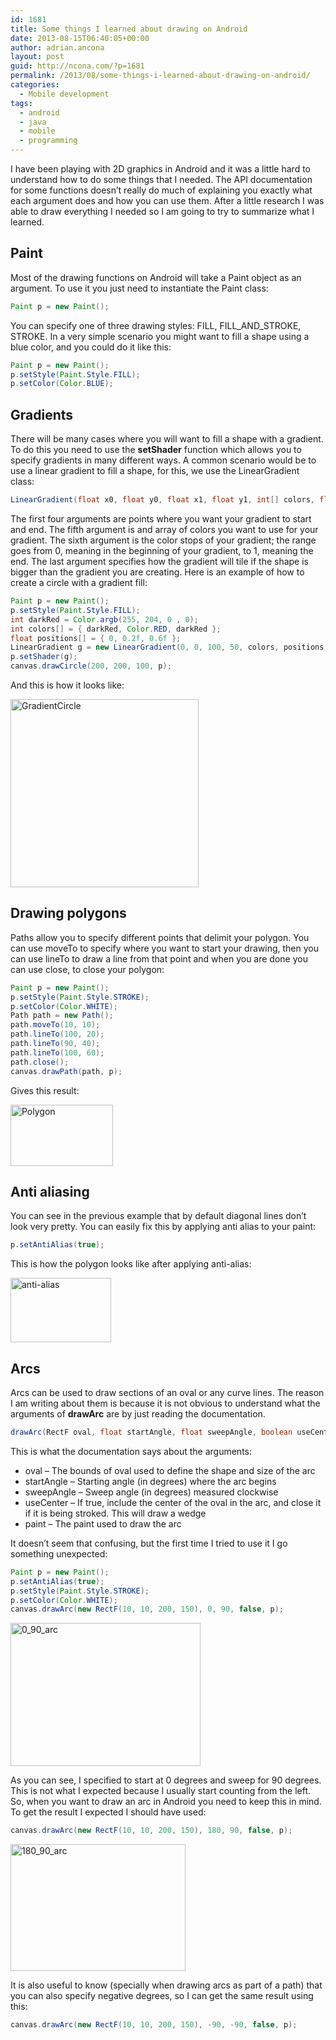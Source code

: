 ```yaml
---
id: 1681
title: Some things I learned about drawing on Android
date: 2013-08-15T06:40:05+00:00
author: adrian.ancona
layout: post
guid: http://ncona.com/?p=1681
permalink: /2013/08/some-things-i-learned-about-drawing-on-android/
categories:
  - Mobile development
tags:
  - android
  - java
  - mobile
  - programming
---
```

I have been playing with 2D graphics in Android and it was a little hard to understand how to do some things that I needed. The API documentation for some functions doesn&#8217;t really do much of explaining you exactly what each argument does and how you can use them. After a little research I was able to draw everything I needed so I am going to try to summarize what I learned.

## Paint

Most of the drawing functions on Android will take a Paint object as an argument. To use it you just need to instantiate the Paint class:

```java
Paint p = new Paint();
````

You can specify one of three drawing styles: FILL, FILL\_AND\_STROKE, STROKE. In a very simple scenario you might want to fill a shape using a blue color, and you could do it like this:

```java
Paint p = new Paint();
p.setStyle(Paint.Style.FILL);
p.setColor(Color.BLUE);
```

<!--more-->

## Gradients

There will be many cases where you will want to fill a shape with a gradient. To do this you need to use the **setShader** function which allows you to specify gradients in many different ways. A common scenario would be to use a linear gradient to fill a shape, for this, we use the LinearGradient class:

```java
LinearGradient(float x0, float y0, float x1, float y1, int[] colors, float[] positions, Shader.TileMode tile)
```

The first four arguments are points where you want your gradient to start and end. The fifth argument is and array of colors you want to use for your gradient. The sixth argument is the color stops of your gradient; the range goes from 0, meaning in the beginning of your gradient, to 1, meaning the end. The last argument specifies how the gradient will tile if the shape is bigger than the gradient you are creating. Here is an example of how to create a circle with a gradient fill:

```java
Paint p = new Paint();
p.setStyle(Paint.Style.FILL);
int darkRed = Color.argb(255, 204, 0 , 0);
int colors[] = { darkRed, Color.RED, darkRed };
float positions[] = { 0, 0.2f, 0.6f };
LinearGradient g = new LinearGradient(0, 0, 100, 50, colors, positions, TileMode.CLAMP);
p.setShader(g);
canvas.drawCircle(200, 200, 100, p);
```

And this is how it looks like:

[<img src="http://ncona.com/wp-content/uploads/2013/08/GradientCircle.png" alt="GradientCircle" width="301" height="301" class="alignnone size-full wp-image-1684" srcset="https://ncona.com/wp-content/uploads/2013/08/GradientCircle.png 301w, https://ncona.com/wp-content/uploads/2013/08/GradientCircle-150x150.png 150w, https://ncona.com/wp-content/uploads/2013/08/GradientCircle-300x300.png 300w" sizes="(max-width: 301px) 100vw, 301px" />](http://ncona.com/wp-content/uploads/2013/08/GradientCircle.png)

## Drawing polygons

Paths allow you to specify different points that delimit your polygon. You can use moveTo to specify where you want to start your drawing, then you can use lineTo to draw a line from that point and when you are done you can use close, to close your polygon:

```java
Paint p = new Paint();
p.setStyle(Paint.Style.STROKE);
p.setColor(Color.WHITE);
Path path = new Path();
path.moveTo(10, 10);
path.lineTo(100, 20);
path.lineTo(90, 40);
path.lineTo(100, 60);
path.close();
canvas.drawPath(path, p);
```

Gives this result:

[<img src="http://ncona.com/wp-content/uploads/2013/08/Polygon.png" alt="Polygon" width="164" height="98" class="alignnone size-full wp-image-1687" />](http://ncona.com/wp-content/uploads/2013/08/Polygon.png)

## Anti aliasing

You can see in the previous example that by default diagonal lines don&#8217;t look very pretty. You can easily fix this by applying anti alias to your paint:

```java
p.setAntiAlias(true);
```

This is how the polygon looks like after applying anti-alias:

[<img src="http://ncona.com/wp-content/uploads/2013/08/anti-alias.png" alt="anti-alias" width="161" height="103" class="alignnone size-full wp-image-1689" />](http://ncona.com/wp-content/uploads/2013/08/anti-alias.png)

## Arcs

Arcs can be used to draw sections of an oval or any curve lines. The reason I am writing about them is because it is not obvious to understand what the arguments of **drawArc** are by just reading the documentation.

```java
drawArc(RectF oval, float startAngle, float sweepAngle, boolean useCenter, Paint paint)
```

This is what the documentation says about the arguments:

  * oval &#8211; The bounds of oval used to define the shape and size of the arc
  * startAngle &#8211; Starting angle (in degrees) where the arc begins
  * sweepAngle &#8211; Sweep angle (in degrees) measured clockwise
  * useCenter &#8211; If true, include the center of the oval in the arc, and close it if it is being stroked. This will draw a wedge
  * paint &#8211; The paint used to draw the arc

It doesn&#8217;t seem that confusing, but the first time I tried to use it I go something unexpected:

```java
Paint p = new Paint();
p.setAntiAlias(true);
p.setStyle(Paint.Style.STROKE);
p.setColor(Color.WHITE);
canvas.drawArc(new RectF(10, 10, 200, 150), 0, 90, false, p);
```

[<img src="http://ncona.com/wp-content/uploads/2013/08/0_90_arc.png" alt="0_90_arc" width="304" height="229" class="alignnone size-full wp-image-1691" srcset="https://ncona.com/wp-content/uploads/2013/08/0_90_arc.png 304w, https://ncona.com/wp-content/uploads/2013/08/0_90_arc-300x225.png 300w" sizes="(max-width: 304px) 100vw, 304px" />](http://ncona.com/wp-content/uploads/2013/08/0_90_arc.png)

As you can see, I specified to start at 0 degrees and sweep for 90 degrees. This is not what I expected because I usually start counting from the left. So, when you want to draw an arc in Android you need to keep this in mind. To get the result I expected I should have used:

```java
canvas.drawArc(new RectF(10, 10, 200, 150), 180, 90, false, p);
```

[<img src="http://ncona.com/wp-content/uploads/2013/08/180_90_arc.png" alt="180_90_arc" width="280" height="203" class="alignnone size-full wp-image-1692" />](http://ncona.com/wp-content/uploads/2013/08/180_90_arc.png)

It is also useful to know (specially when drawing arcs as part of a path) that you can also specify negative degrees, so I can get the same result using this:

```java
canvas.drawArc(new RectF(10, 10, 200, 150), -90, -90, false, p);
```
